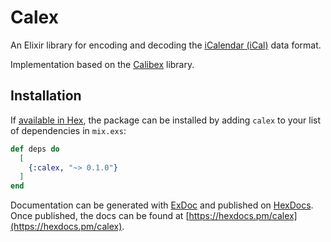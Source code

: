 # Calex

An Elixir library for encoding and decoding the [iCalendar (iCal)](https://datatracker.ietf.org/doc/html/rfc5545) data format.

Implementation based on the [Calibex](https://github.com/kbrw/calibex) library.

## Installation

If [available in Hex](https://hex.pm/docs/publish), the package can be installed
by adding `calex` to your list of dependencies in `mix.exs`:

```elixir
def deps do
  [
    {:calex, "~> 0.1.0"}
  ]
end
```

Documentation can be generated with [ExDoc](https://github.com/elixir-lang/ex_doc)
and published on [HexDocs](https://hexdocs.pm). Once published, the docs can
be found at [https://hexdocs.pm/calex](https://hexdocs.pm/calex).

